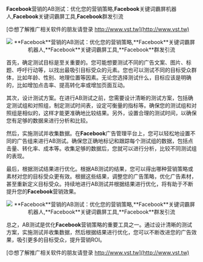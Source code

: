 **Facebook**营销的AB测试：优化您的营销策略,**Facebook**关键词霸屏机器人,**Facebook**关键词霸屏工具,**Facebook**群发引流

[😍想了解推广相关软件的朋友请登录 http://www.vst.tw](http://www.vst.tw)

 <center><img src="https://vst.tw/MP4/tuiguang/png/8.png" alt="**Facebook**营销的AB测试：优化您的营销策略,**Facebook**关键词霸屏机器人,**Facebook**关键词霸屏工具,**Facebook**群发引流"></center>

首先，确定测试目标是至关重要的。您可能想要测试不同的广告文案、图片、标题、呼吁行动等，以找出最吸引目标受众的元素。您也可以测试不同的目标受众群体，比如年龄、性别、地理位置等因素。无论您选择测试什么，目标应该是明确的，比如增加点击率、提高转化率或增加页面互动。

其次，设计测试方案。在进行AB测试之前，您需要设计清晰的测试方案，包括确定测试组和对照组，制定测试时间表，设定可衡量的指标等。确保您的测试组和对照组是相似的，这样才能更准确地比较结果。另外，设置合理的测试时间，以确保您有足够的数据来进行分析和比较。

然后，实施测试并收集数据。在**Facebook**广告管理平台上，您可以轻松地设置不同的广告组来进行AB测试。确保您正确地标记和跟踪每个测试组的数据，包括点击量、转化率、成本等。收集足够的数据后，您就可以进行分析，比较不同测试组的表现。

最后，根据测试结果进行优化。根据AB测试的结果，您可以得出哪种营销策略或素材对您的目标受众更有效。根据这些结果，调整您的广告策略，优化广告素材，甚至重新定义目标受众。持续地进行AB测试并根据结果进行优化，将有助于不断提升您的**Facebook**营销效果。

 <center><img src="https://vst.tw/MP4/tuiguang/png/4.png" alt="**Facebook**营销的AB测试：优化您的营销策略,**Facebook**关键词霸屏机器人,**Facebook**关键词霸屏工具,**Facebook**群发引流"></center>

总之，AB测试是优化**Facebook**营销策略的重要工具之一。通过设计清晰的测试方案，实施测试并收集数据，然后根据结果进行优化，您可以不断改进您的广告效果，吸引更多的目标受众，提升营销ROI。

[😍想了解推广相关软件的朋友请登录 http://www.vst.tw](http://www.vst.tw)




